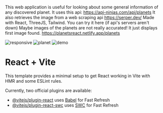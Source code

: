 This web application is useful for looking about some general information of any discovered planet. It uses this api: https://api-ninjas.com/api/planets
It also retrieves the image from a web scraping api https://serper.dev/
Made with React, ThreeJS, Tailwind.
You can try it here (if api's servers aren't down)
Maybe images of the planets are not really accurated! It just displays first image found.
https://planetsreact.netlify.app/planets


![responsive](https://github.com/user-attachments/assets/328a6564-1178-4e8f-a59b-41c767d34936)
![planet](https://github.com/user-attachments/assets/ad15b990-ff5d-4585-8804-c0fe775860a0)
![demo](https://github.com/user-attachments/assets/203354f2-d3a8-4a4a-8fbf-4031e5bd0113)





# React + Vite

This template provides a minimal setup to get React working in Vite with HMR and some ESLint rules.

Currently, two official plugins are available:

- [@vitejs/plugin-react](https://github.com/vitejs/vite-plugin-react/blob/main/packages/plugin-react/README.md) uses [Babel](https://babeljs.io/) for Fast Refresh
- [@vitejs/plugin-react-swc](https://github.com/vitejs/vite-plugin-react-swc) uses [SWC](https://swc.rs/) for Fast Refresh
